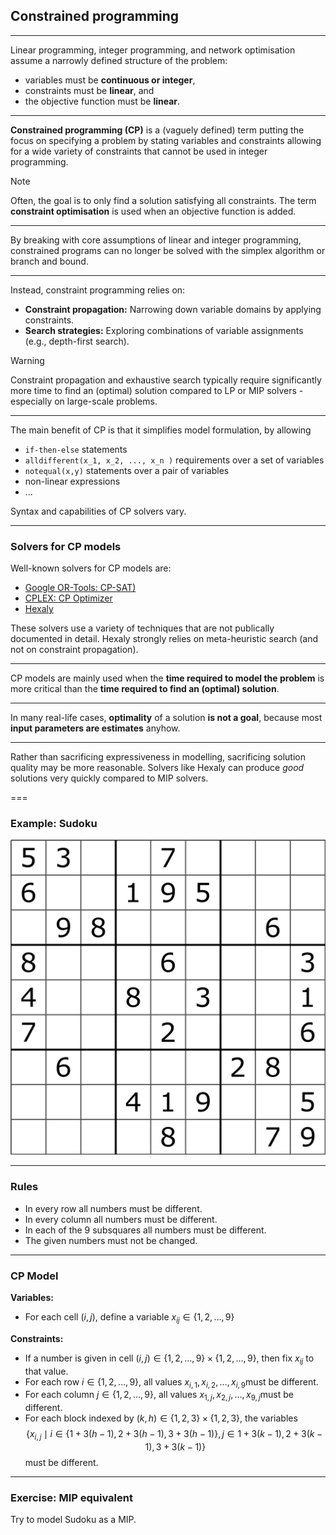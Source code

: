 ## Constrained programming

---

Linear programming, integer programming, and network optimisation assume a narrowly defined structure of the problem:

- variables must be **continuous or integer**,
- constraints must be **linear**, and
- the objective function must be **linear**.

---

**Constrained programming (CP)** is a (vaguely defined) term putting the focus on specifying a problem by stating variables and constraints allowing for a wide variety of constraints that cannot be used in integer programming.

> [!NOTE]
> Often, the goal is to only find a solution satisfying all constraints. The term **constraint optimisation** is used when an objective function is added.


---

By breaking with core assumptions of  linear and integer programming, constrained programs can no longer be solved with the simplex algorithm or branch and bound.

---

Instead, constraint programming relies on:

- **Constraint propagation:** Narrowing down variable domains by applying constraints.
- **Search strategies:** Exploring combinations of variable assignments (e.g., depth-first search).

> [!WARNING]
> Constraint propagation and exhaustive search typically require significantly more time to find an (optimal) solution compared to LP or MIP solvers - especially on large-scale problems.

---

The main benefit of CP is that it simplifies model formulation, by allowing

- `if-then-else` statements
- `alldifferent(x_1, x_2, ..., x_n )` requirements over a set of variables
- `notequal(x,y)` statements over a pair of variables
- non-linear expressions
- ...

Syntax and capabilities of CP solvers vary. 

---

### Solvers for CP models

Well-known solvers for CP models are:

- [Google OR-Tools: CP-SAT)](https://developers.google.com/optimization/cp/cp_solver)
- [CPLEX: CP Optimizer](https://www.ibm.com/products/ilog-cplex-optimization-studio/cplex-cp-optimizer)
- [Hexaly](https://www.hexaly.com/) 

These solvers use a variety of techniques that are not publically documented in detail. Hexaly strongly relies on meta-heuristic search (and not on constraint propagation).

---

CP models are mainly used when the **time required to model the problem** is more critical than the **time required to find an (optimal) solution**.

---

In many real-life cases, **optimality** of a solution **is not a goal**, because most **input parameters are estimates** anyhow.

---

Rather than sacrificing expressiveness in modelling, sacrificing solution quality may be more reasonable. Solvers like Hexaly can produce *good* solutions very quickly compared to MIP solvers.

===

### Example: Sudoku

![Sudoku](10-lecture/sudoku.png)

---

### Rules

- In every row all numbers must be different.
- In every column all numbers must be different.
- In each of the 9 subsquares all numbers must be different.
- The given numbers must not be changed.

---

### CP Model

**Variables:**

- For each cell $(i,j)$, define a variable $x_{ij} \in \lbrace 1,2,\ldots,9\rbrace$

**Constraints:**

- If a number is given in cell $(i,j)  \in \lbrace 1,2,\ldots,9 \rbrace \times \lbrace 1,2,\ldots,9 \rbrace$, then fix $x_{ij}$ to that value.
- For each row $i\in \lbrace 1,2,\ldots,9\rbrace$, all values $x_{i,1}, x_{i,2}, \ldots, x_{i,9}$​ must be different.
- For each column $j\in \lbrace 1,2,\ldots,9\rbrace$, all values $x_{1,j}, x_{2,j}, \ldots, x_{9,j}$​ must be different.
- For each block indexed by $(k,h) \in \lbrace 1,2,3 \rbrace \times \lbrace 1,2,3 \rbrace$, the variables
  $$ \left\lbrace x_{i,j} \mid i \in \lbrace 1 + 3(h-1), 2 + 3(h-1), 3 + 3(h-1) \rbrace, j \in 1 + 3(k-1), 2 + 3(k-1), 3 + 3(k-1) \right\rbrace $$
  must be different.

---

### Exercise: MIP equivalent

Try to model Sudoku as a MIP.
